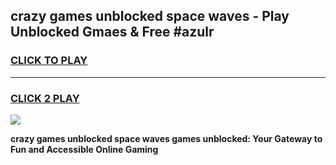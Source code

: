 
## crazy games unblocked space waves - Play Unblocked Gmaes & Free #azulr
<h3>
<a href="https://premium.freeplayer.one?title=crazy_games_unblocked_space_waves&ref=03M">CLICK TO PLAY</a></h3>
<hr>

<h3>
<a href="https://premium.freeplayer.one?title=crazy_games_unblocked_space_waves&ref=03M">CLICK 2 PLAY</a>
  
</h3>

<a href="https://premium.freeplayer.one?title=crazy_games_unblocked_space_waves&ref=03M"><img src="https://clearcache.store/games.png"></a>


**crazy games unblocked space waves games unblocked: Your Gateway to Fun and Accessible Online Gaming**

